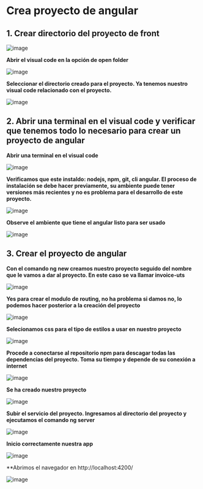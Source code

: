# Crea proyecto de angular


## 1. Crear directorio del proyecto de front 

![image](https://user-images.githubusercontent.com/31961588/164351559-1f100a89-59cb-4c0c-8e9c-1de9c54e7fdf.png)

**Abrir el visual code en la opción de open folder**

![image](https://user-images.githubusercontent.com/31961588/164351651-45b9d0d7-0b73-4b43-8d98-711741592d5b.png)


**Seleccionar el directorio creado para el proyecto. Ya tenemos nuestro visual code relacionado con el proyecto.**

![image](https://user-images.githubusercontent.com/31961588/164351755-cc742d1b-b179-493f-a35a-30419e656345.png)

## 2. Abrir una terminal en el visual code y verificar que tenemos todo lo necesario para crear un proyecto de angular

**Abrir una terminal en el visual code**

![image](https://user-images.githubusercontent.com/31961588/164351956-3b9b9642-0994-4170-9bcd-bd10cb037231.png)

**Verificamos que este instaldo: nodejs, npm, git, cli angular. El  proceso de instalación se debe hacer previamente, su ambiente puede tener versiones más recientes y no es problema para el desarrollo de este proyecto.**

![image](https://user-images.githubusercontent.com/31961588/164352510-75872ae0-0102-4f2a-9828-ef5e24a4e5de.png)

**Observe el ambiente que tiene el angular listo para ser usado**

![image](https://user-images.githubusercontent.com/31961588/164352823-a1588fa3-cd73-4367-8b07-f6fc5eba8584.png)

## 3. Crear el proyecto de angular

**Con el comando ng new creamos nuestro proyecto seguido del nombre que le vamos a dar al proyecto. En este caso se va llamar invoice-uts**

![image](https://user-images.githubusercontent.com/31961588/164353034-353785ea-a7cd-4579-a516-f7e41c9d84eb.png)

**Yes para crear el modulo de routing, no ha problema si damos no, lo podemos hacer posterior a la creación del proyecto**

![image](https://user-images.githubusercontent.com/31961588/164353213-7c8c5ae3-83a7-4d53-a1c8-1ae55068c77f.png)

**Selecionamos css para el tipo de estilos a usar en nuestro proyecto**

![image](https://user-images.githubusercontent.com/31961588/164353279-99a1c4e3-bc9d-4dcf-b825-8b1845ce718f.png)

**Procede a conectarse al repositorio npm para descagar todas las dependencias del proyecto. Toma su tiempo y depende de su conexión a internet**

![image](https://user-images.githubusercontent.com/31961588/164353403-233f4626-a68d-4ee3-a36b-c8652fa5a63f.png)


**Se ha creado nuestro proyecto**

![image](https://user-images.githubusercontent.com/31961588/164353845-14aaa262-cc79-418e-a4dd-00bb2601392c.png)

**Subir el servicio del proyecto. Ingresamos al directorio del proyecto y ejecutamos el comando ng server**

![image](https://user-images.githubusercontent.com/31961588/164354095-84d65e26-2655-44fa-9cb6-3492c50fae0a.png)

**Inicio correctamente nuestra app**

![image](https://user-images.githubusercontent.com/31961588/164354248-b8d5f014-452d-45e8-8c9b-ee5a60e82ed4.png)

**Abrimos el navegador en http://localhost:4200/

![image](https://user-images.githubusercontent.com/31961588/164354371-f8d36243-be59-4964-8594-13d7f64c7328.png)









